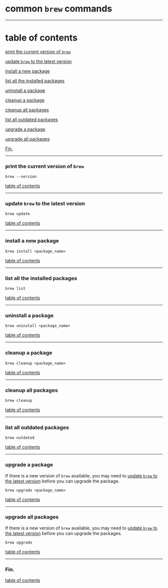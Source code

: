 # common `brew` commands

----

# table of contents

[print the current version of `brew`](#print-the-current-version-of-brew)

[update `brew` to the latest version](#update-brew-to-the-latest-version)

[install a new package](#install-a-new-package)

[list all the installed packages](#list-all-the-installed-packages)

[uninstall a package](#uninstall-a-package)

[cleanup a package](#cleanup-a-package)

[cleanup all packages](#cleanup-all-packages)

[list all outdated packages](#list-all-outdated-packages)

[upgrade a package](#upgrade-a-package)

[upgrade all packages](#upgrade-all-packages)

[Fin.](#fin)

----

### print the current version of `brew`

```shell
brew --version
```

[table of contents](#table-of-contents)

----

### update `brew` to the latest version

```shell
brew update
```

[table of contents](#table-of-contents)

----

### install a new package

```shell
brew install <package_name>
```

[table of contents](#table-of-contents)

----

### list all the installed packages

```shell
brew list
```

[table of contents](#table-of-contents)

----

### uninstall a package

```shell
brew uninstall <package_name>
```

[table of contents](#table-of-contents)

----

### cleanup a package

```shell
brew cleanup <package_name>
```

[table of contents](#table-of-contents)

----

### cleanup all packages

```shell
brew cleanup
```

[table of contents](#table-of-contents)

----

### list all outdated packages

```shell
brew outdated
```

[table of contents](#table-of-contents)

----

### upgrade a package

If there is a new version of `brew` available,
you may need to [update `brew` to the latest version](#update-brew-to-the-latest-version)
before you can upgrade the package.

```shell
brew upgrade <package_name>
```

[table of contents](#table-of-contents)

----

### upgrade all packages

If there is a new version of `brew` available,
you may need to [update `brew` to the latest version](#update-brew-to-the-latest-version)
before you can upgrade the packages.

```shell
brew upgrade
```

[table of contents](#table-of-contents)

----

### Fin.

[table of contents](#table-of-contents)
